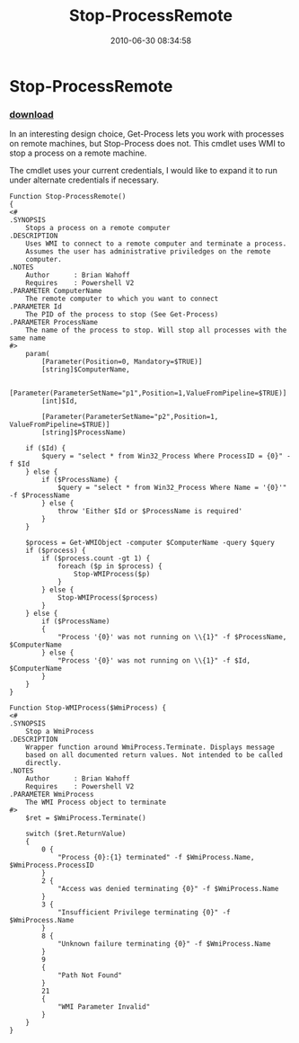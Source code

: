 ﻿---
pid:            1944
poster:         Brian Wahoff
title:          Stop-ProcessRemote
date:           2010-06-30 08:34:58
format:         posh
parent:         0
parent:         0

---

# Stop-ProcessRemote

### [download](1944.ps1)

In an interesting design choice, Get-Process lets you work with processes on remote machines, but Stop-Process does not. This cmdlet uses WMI to stop a process on a remote machine.

The cmdlet uses your current credentials, I would like to expand it to run under alternate credentials if necessary.

```posh
Function Stop-ProcessRemote()
{
<#
.SYNOPSIS
	Stops a process on a remote computer
.DESCRIPTION
	Uses WMI to connect to a remote computer and terminate a process.
	Assumes the user has administrative priviledges on the remote 
	computer.
.NOTES
	Author      : Brian Wahoff
	Requires    : Powershell V2
.PARAMETER ComputerName
	The remote computer to which you want to connect
.PARAMETER Id
	The PID of the process to stop (See Get-Process)
.PARAMETER ProcessName
	The name of the process to stop. Will stop all processes with the same name
#>
	param(
		[Parameter(Position=0, Mandatory=$TRUE)]
		[string]$ComputerName, 
		
		[Parameter(ParameterSetName="p1",Position=1,ValueFromPipeline=$TRUE)]
		[int]$Id,
		
		[Parameter(ParameterSetName="p2",Position=1, ValueFromPipeline=$TRUE)]
		[string]$ProcessName)
			
	if ($Id) {
		$query = "select * from Win32_Process Where ProcessID = {0}" -f $Id
	} else {
		if ($ProcessName) {
			$query = "select * from Win32_Process Where Name = '{0}'" -f $ProcessName
		} else {
			throw 'Either $Id or $ProcessName is required'
		}
	}
	
	$process = Get-WMIObject -computer $ComputerName -query $query
	if ($process) {
		if ($process.count -gt 1) {
			foreach ($p in $process) {
				Stop-WMIProcess($p)
			}
		} else {
			Stop-WMIProcess($process)
		}
	} else {
		if ($ProcessName)
		{
			"Process '{0}' was not running on \\{1}" -f $ProcessName, $ComputerName
		} else {
			"Process '{0}' was not running on \\{1}" -f $Id, $ComputerName
		}
	}
}

Function Stop-WMIProcess($WmiProcess) {
<#
.SYNOPSIS
	Stop a WmiProcess
.DESCRIPTION
	Wrapper function around WmiProcess.Terminate. Displays message 
	based on all documented return values. Not intended to be called
	directly.
.NOTES
	Author		: Brian Wahoff
	Requires	: Powershell V2
.PARAMETER WmiProcess
	The WMI Process object to terminate
#>
	$ret = $WmiProcess.Terminate()
	
	switch ($ret.ReturnValue)
	{
		0 {
			"Process {0}:{1} terminated" -f $WmiProcess.Name, $WmiProcess.ProcessID
		}
		2 {
			"Access was denied terminating {0}" -f $WmiProcess.Name
		}
		3 {
			"Insufficient Privilege terminating {0}" -f $WmiProcess.Name
		}
		8 {
			"Unknown failure terminating {0}" -f $WmiProcess.Name
		}
		9
		{
			"Path Not Found"
		}
		21
		{
			"WMI Parameter Invalid"
		}
	}
}
```
